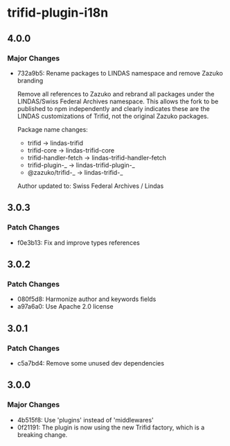 # trifid-plugin-i18n

## 4.0.0

### Major Changes

- 732a9b5: Rename packages to LINDAS namespace and remove Zazuko branding

  Remove all references to Zazuko and rebrand all packages under the LINDAS/Swiss Federal Archives namespace. This allows the fork to be published to npm independently and clearly indicates these are the LINDAS customizations of Trifid, not the original Zazuko packages.

  Package name changes:

  - trifid → lindas-trifid
  - trifid-core → lindas-trifid-core
  - trifid-handler-fetch → lindas-trifid-handler-fetch
  - trifid-plugin-_ → lindas-trifid-plugin-_
  - @zazuko/trifid-_ → lindas-trifid-_

  Author updated to: Swiss Federal Archives / Lindas

## 3.0.3

### Patch Changes

- f0e3b13: Fix and improve types references

## 3.0.2

### Patch Changes

- 080f5d8: Harmonize author and keywords fields
- a97a6a0: Use Apache 2.0 license

## 3.0.1

### Patch Changes

- c5a7bd4: Remove some unused dev dependencies

## 3.0.0

### Major Changes

- 4b515f8: Use 'plugins' instead of 'middlewares'
- 0f21191: The plugin is now using the new Trifid factory, which is a breaking change.
